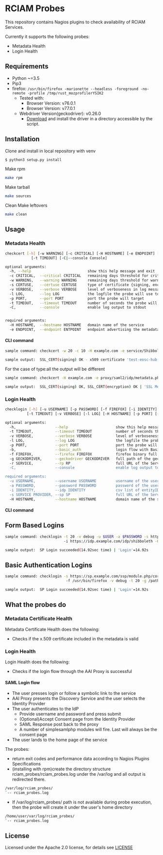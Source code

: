# RCIAM Probes

This repository contains Nagios plugins to check availability of RCIAM Services.

Currently it supports the following probes:
* Metadata Health
* Login Health

## Requirements
* Python ~=3.5
* Pip3
* firefox: ```/usr/bin/firefox -marionette --headless -foreground -no-remote -profile /tmp/rust_mozprofilerYSIK2```
  * Tested with:
    * Browser Version: v76.0.1
    * Browser Version: v77.0.1
  * Webdriver Version(geckodriver): v0.26.0
    * [Download](https://github.com/mozilla/geckodriver/releases) and install the driver in a directory accessible by the script.

## Installation
Clone and install in local repository with venv
```bash
$ python3 setup.py install
```
Make rpm
```bash
make rpm
```
Make tarball
```bash
make sources
```
Clean Make leftovers
```bash
make clean
```
## Usage
### Metadata Health
```bash
checkcert [-h] [-w WARNING] [-c CRITICAL] [-H HOSTNAME] [-e ENDPOINT] [-s CERTUSE] [-l LOG] [-v VERBOSE] [-p PORT]
            [-t TIMEOUT] [-C|--console Console]

optional arguments:
  -h, --help                          show this help message and exit
  -c CRITICAL,  --critical CRITICAL   remaining days threshold for critical
  -w WARNING,   --warning WARNING     remaining days threshold for warning
  -s CERTUSE,   --certuse CERTUSE     type of certificate {signing, encryption, all}
  -v VERBOSE,   --verbose VERBOSE     level of verboseness in log messages {debug,info,warning,error,critical}
  -l LOG,       --log LOG             the logfile the probe will use to append its messages, provide full path
  -p PORT,      --port PORT           port the probe will target
  -t TIMEOUT,   --timeout TIMEOUT     number of seconds the probe will wait for response before timeout
  -C,           --console             enable log output to stdout


required arguments:
  -H HOSTNAME,  --hostname HOSTNAME   domain name of the service
  -e ENDPOINT,  --endpoint ENTPOINT   endpoint advertising the metadata
```
#### CLI command
```bash
sample command: checkcert -w 20 -c 10 -H example.com -e service/Shibboleth.sso/Metadata -t signing

sample output:  SSL_CERT(signing) OK - x509 certificate 'test-eosc-hub.ggus.eu' from 'KIT-CA' is valid until 2022-05-17 10:00:00 (expires in 727 days) | 'SSL Metadata Cert'=727;20;10;0;3650
```
For the case of type:all the output will be different
```bash
sample command: checkcert -H example.com -e proxy/saml2/idp/metadata.php -w 20 -c 10 -t all

sample output:  SSL_CERT(signing) OK, SSL_CERT(encryption) OK | 'SSL Metadata Cert Status'=0
```
### Login Health
```bash
checklogin [-h] [-u USERNAME] [-p PASSWORD] [-f FIREFOX] [-i IDENTITY] [-s SERVICE PROVIDER] [-b|--basic_auth]
          [-t TIMEOUT] [-v VERBOSE] [-l LOG] [-H HOSTNAME] [-p PORT] [-r SERVICE PROVIDER] [-C|--console console]

optional arguments:
  -h,                  --help                      show this help message and exit
  -t TIMEOUT,          --timeout TIMEOUT           number of seconds the probe will wait for response before timeout
  -v VERBOSE,          --verbose VERBOSE           level of verboseness in log messages {debug,info,warning,error,critical}
  -l LOG,              --log LOG                   the logfile the probe will use to append its messages, provide full path
  -p PORT,             --port PORT                 port the probe will target
  -b,                  --basic_auth                login flow with Basic Authentication
  -f FIREFOX,          --firefox FIREFOX           firefox binary full path
  -g GECKODRIVER,      --geckodriver GECKODRIVER   full path of the geckodriver executable(binary included)
  -r SERVICE,          --rp RP                     full URL of the Service Provider's Landing Page after a successfull authentication
  -C,                  --console                   enable log output to stdout

required arguments:
  -u USERNAME,         --username USERNAME         username of the user to be authenticated
  -a PASSWORD,         --password PASSWORD         password of the user to be authenticated
  -i IDENTITY,         --idp IDENTITY              csv list of entityID URL of the identity provider, e.g. https://idp.example.com/idp/shibboleth,https://egi.eu/idp/shibboleth. Each IdP entry represents a hop towards authentication during a login flow.
  -s SERVICE PROVIDER, --sp SP                     full URL of the Service Provider's AUTHENTICATION link the probe will test
  -H HOSTNAME,         --hostname HOSTNAME         domain name of the service
```
#### CLI command
## Form Based Logins
```bash
sample command: checklogin -t 20 -v debug -u $USER -a $PASSWORD -s https://example.com/ssp/module.php/core/authenticate.php?as=test-sp
                           -i https://idp.example.com/idp/shibboleth -H example.com -g /path/to/geckodriver

sample output:  SP Login succeeded(14.92sec time) | 'Login'=14.92s
```
## Basic Authentication Logins
```bash
sample command: checklogin -s https://sp.example.com/ssp/module.php/core/authenticate.php?as=test-sp -i https://idp.example.com/idp/shibboleth
                            -f /usr/bin/firefox -v debug -t 20 -g /path/to/geckodriver -u $USER -a $PASSWORD --basic_auth

sample output:  SP Login succeeded(14.92sec time) | 'Login'=14.92s
```

## What the probes do

### Metadata Certificate Health

Metadata Certificate Health does the following:

* Checks if the x.509 certificate included in the metadata is valid

### Login Health

Login Health does the following:
* Checks if the login flow through the AAI Proxy is successful 

#### SAML Login flow
* The user presses login or follow a symbolic link to the service
* AAI Proxy presents the Discovery Service and the user selects the Identity Provider
* The user authenticates to the IdP
  * Provide username and password and press submit
  * (Optional)Accept Consent page from the Identity Provider
  * SAML Response post back to the proxy
  * A number of simplesamlphp modules will fire. Last will always be the consent page
* The user lands to the home page of the service

The probes:
 * return exit codes and performance data according to Nagios Plugins Specifications
 * (installing with rpm)create the directory structure rciam_probes/rciam_probes.log under the /var/log and all output is redirected there.
 ```bash
/var/log/rciam_probes/
`-- rciam_probes.log
```
 * If /var/log/rciam_probes/ path is not available during probe execution, then the probe will create it under the user's home directory
 ```bash
/home/user/var/log/rciam_probes/
`-- rciam_probes.log
```

## License
Licensed under the Apache 2.0 license, for details see [LICENSE](https://github.com/rciam/rciam_probes/blob/master/LICENSE)

